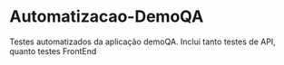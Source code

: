 # Automatizacao-DemoQA
Testes automatizados da aplicação demoQA. Inclui tanto testes de API, quanto testes FrontEnd
